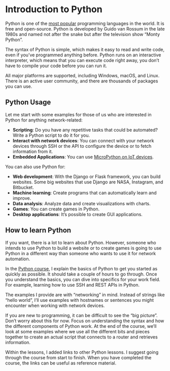 # Introduction to Python

Python is one of the [most popular](https://insights.stackoverflow.com/survey/) programming languages in the world. It is free and open-source. Python is developed by Guido van Rossum in the late 1980s and named not after the snake but after the television show “Monty Python”.

The syntax of Python is simple, which makes it easy to read and write code, even if you’ve programmed anything before.  Python runs on an interactive interpreter, which means that you can execute code right away, you don’t have to compile your code before you can run it.

All major platforms are supported, including Windows, macOS, and Linux. There is an active user community, and there are thousands of packages you can use.

## Python Usage

Let me start with some examples for those of us who are interested in Python for anything network-related:

* **Scripting**: Do you have any repetitive tasks that could be automated? Write a Python script to do it for you.
* **Interact with network devices**: You can connect with your network devices through SSH or the API to configure the device or to fetch information from it.
* **Embedded Applications**: You can use [MicroPython on IoT devices](https://networklessons.com/cisco/ccnp-encor-350-401/connect-esp32-micropython-to-aws-iot).

You can also use Python for:

* **Web development**: With the Django or Flask framework, you can build websites. Some big websites that use Django are NASA, Instagram, and Bitbucket.
* **Machine learning**: Create programs that can automatically learn and improve.
* **Data analysis**: Analyze data and create visualizations with charts.
* **Games**: You can create games in Python.
* **Desktop applications**: It’s possible to create GUI applications.

## How to learn Python

If you want, there is a lot to learn about Python. However, someone who intends to use Python to build a website or to create games is going to use Python in a different way than someone who wants to use it for network automation.

In the [Python course](https://networklessons.com/python), I explain the basics of Python to get you started as quickly as possible. It should take a couple of hours to go through. Once you understand the basics, you can dive into specifics for your work field. For example, learning how to use SSH and REST APIs in Python.

The examples I provide are with “networking” in mind. Instead of strings like “hello world”, I’ll use examples with hostnames or sentences you might encounter when working with network devices.

If you are new to programming, it can be difficult to see the “big picture”. Don’t worry about this for now. Focus on understanding the syntax and how the different components of Python work. At the end of the course, we’ll look at some examples where we use all the different bits and pieces together to create an actual script that connects to a router and retrieves information.

Within the lessons, I added links to other Python lessons. I suggest going through the course from start to finish. When you have completed the course, the links can be useful as reference material.
